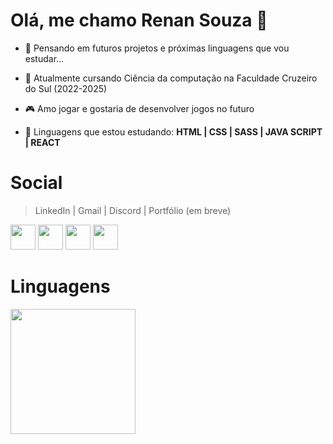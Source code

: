 # Olá, me chamo Renan Souza 👋

- 🤔 Pensando em futuros projetos e próximas linguagens que vou estudar...

- 📓 Atualmente cursando Ciência da computação na Faculdade Cruzeiro do Sul (2022-2025)

- 🎮 Amo jogar e gostaria de desenvolver jogos no futuro

- 📱 Linguagens que estou estudando: <strong>HTML | CSS | SASS | JAVA SCRIPT | REACT</strong>

# Social
> LinkedIn | Gmail | Discord | Portfólio (em breve)
<div justify="center">
  <a href="https://www.linkedin.com/in/renan-souza-039574236/" target="_blank"><img width="40px" heigh="40px" src="https://img.icons8.com/color/48/000000/linkedin.png"/></a>
  <a href="mailto:renansouza.sm@gmail.com" target="_blank"><img width="40px" heigh="40px" src="https://img.icons8.com/color/48/000000/google-plus--v1.png" target="_blank"></a>
  <a href="https://discord.com/channels/Renan#7312" target="_blank"><img width="40px" heigh="40px" src="https://img.icons8.com/color/48/000000/discord-logo.png"/></a>
  <a href="https://www.linkedin.com/in/renan-souza-039574236/" target="_blank"><img width="40px" heigh="40px" src="https://user-images.githubusercontent.com/101893896/171057609-c78c7c77-27ab-47ae-ad58-e3533d00af3e.svg"/></a>
</div>

# Linguagens
<div>
  <img height="200px" whidth="400px" src="https://github-readme-stats.vercel.app/api/top-langs/?username=RenanSouz&layout=compact&langs_count=16&theme=tokyonight"/>
</div>
